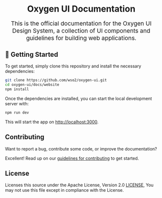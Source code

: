 <p align="center" style="color: #343a40">
  <h1 align="center">Oxygen UI Documentation</h1>
</p>
<p align="center" style="font-size: 1.2rem;">This is the official documentation for the Oxygen UI Design System, a collection of UI components and guidelines for building web applications.</p>

## 🚀 Getting Started

To get started, simply clone this repository and install the necessary dependencies:

```bash
git clone https://github.com/wso2/oxygen-ui.git
cd oxygen-ui/docs/website
npm install
```

Once the dependencies are installed, you can start the local development server with:

```bash
npm run dev
```

This will start the app on [http://localhost:3000](http://localhost:3000).

## Contributing

Want to report a bug, contribute some code, or improve the documentation?

Excellent! Read up on our [guidelines for contributing](../../CONTRIBUTING.md) to get started.

## License

Licenses this source under the Apache License, Version 2.0 [LICENSE](../../LICENSE), You may not use this file except in compliance with the License.

